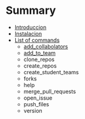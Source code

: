 # Summary

* [Introduccion](README.md)
* [Instalacion](instalacion.md)
* [List of commands](list_of_commands.md)
   * [add_collabolators](addcollabolators.md)
   * [add_to_team](addto_team.md)
   * clone_repos
   * create_repos
   * create_student_teams
   * forks
   * help
   * merge_pull_requests
   * open_issue
   * push_files
   * version

